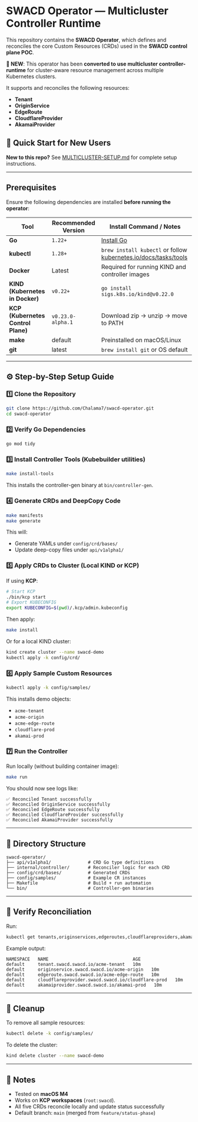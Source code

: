 #  SWACD Operator — Multicluster Controller Runtime

This repository contains the **SWACD Operator**, which defines and reconciles the core Custom Resources (CRDs) used in the **SWACD control plane POC**. 

**🚀 NEW**: This operator has been **converted to use multicluster controller-runtime** for cluster-aware resource management across multiple Kubernetes clusters.

It supports and reconciles the following resources:
-  **Tenant**
-  **OriginService**
-  **EdgeRoute**
-  **CloudflareProvider**
-  **AkamaiProvider**

## 🎯 Quick Start for New Users

**New to this repo?** See [MULTICLUSTER-SETUP.md](./MULTICLUSTER-SETUP.md) for complete setup instructions.

---

## Prerequisites

Ensure the following dependencies are installed **before running the operator**:

| Tool | Recommended Version | Install Command / Notes |
|------|---------------------|--------------------------|
| **Go** | `1.22+` | [Install Go](https://go.dev/doc/install) |
| **kubectl** | `1.28+` | `brew install kubectl` or follow [kubernetes.io/docs/tasks/tools](https://kubernetes.io/docs/tasks/tools/) |
| **Docker** | Latest | Required for running KIND and controller images |
| **KIND (Kubernetes in Docker)** | `v0.22+` | `go install sigs.k8s.io/kind@v0.22.0` |
| **KCP (Kubernetes Control Plane)** | `v0.23.0-alpha.1` | Download zip → unzip → move to PATH |
| **make** | default | Preinstalled on macOS/Linux |
| **git** | latest | `brew install git` or OS default |

---

## ⚙️ Step-by-Step Setup Guide

### 1️⃣ Clone the Repository
```bash
git clone https://github.com/Chalama7/swacd-operator.git
cd swacd-operator
```

### 2️⃣ Verify Go Dependencies
```bash
go mod tidy
```

### 3️⃣ Install Controller Tools (Kubebuilder utilities)
```bash
make install-tools
```
This installs the controller-gen binary at `bin/controller-gen`.

### 4️⃣ Generate CRDs and DeepCopy Code
```bash
make manifests
make generate
```
This will:
- Generate YAMLs under `config/crd/bases/`
- Update deep-copy files under `api/v1alpha1/`

### 5️⃣ Apply CRDs to Cluster (Local KIND or KCP)
If using **KCP**:
```bash
# Start KCP
./bin/kcp start
# Export KUBECONFIG
export KUBECONFIG=$(pwd)/.kcp/admin.kubeconfig
```
Then apply:
```bash
make install
```

Or for a local KIND cluster:
```bash
kind create cluster --name swacd-demo
kubectl apply -k config/crd/
```

### 6️⃣ Apply Sample Custom Resources
```bash
kubectl apply -k config/samples/
```
This installs demo objects:
- `acme-tenant`
- `acme-origin`
- `acme-edge-route`
- `cloudflare-prod`
- `akamai-prod`

### 7️⃣ Run the Controller
Run locally (without building container image):
```bash
make run
```
You should now see logs like:
```
✅ Reconciled Tenant successfully
✅ Reconciled OriginService successfully
✅ Reconciled EdgeRoute successfully
✅ Reconciled CloudflareProvider successfully
✅ Reconciled AkamaiProvider successfully
```

---

## 📂 Directory Structure
```
swacd-operator/
├── api/v1alpha1/              # CRD Go type definitions
├── internal/controller/       # Reconciler logic for each CRD
├── config/crd/bases/          # Generated CRDs
├── config/samples/            # Example CR instances
├── Makefile                   # Build + run automation
└── bin/                       # Controller-gen binaries
```

---

## 🧪 Verify Reconciliation
Run:
```bash
kubectl get tenants,originservices,edgeroutes,cloudflareproviders,akamaiproviders -A
```
Example output:
```
NAMESPACE   NAME                                AGE
default     tenant.swacd.swacd.io/acme-tenant   10m
default     originservice.swacd.swacd.io/acme-origin   10m
default     edgeroute.swacd.swacd.io/acme-edge-route   10m
default     cloudflareprovider.swacd.swacd.io/cloudflare-prod   10m
default     akamaiprovider.swacd.swacd.io/akamai-prod   10m
```

---

## 🧹 Cleanup
To remove all sample resources:
```bash
kubectl delete -k config/samples/
```
To delete the cluster:
```bash
kind delete cluster --name swacd-demo
```

---

## 🧾 Notes
- Tested on **macOS M4** 
- Works on **KCP workspaces** (`root:swacd`).
- All five CRDs reconcile locally and update status successfully
- Default branch: `main` (merged from `feature/status-phase`)
